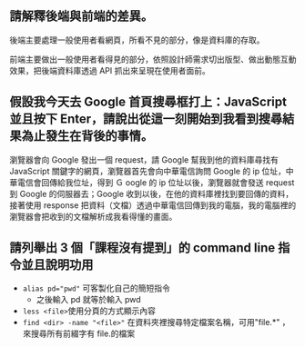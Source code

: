 ## 請解釋後端與前端的差異。

後端主要處理一般使用者看網頁，所看不見的部分，像是資料庫的存取。

前端主要做出一般使用者看得見的部分，依照設計師需求切出版型、做出動態互動效果，把後端資料庫透過 API 抓出來呈現在使用者面前。

## 假設我今天去 Google 首頁搜尋框打上：JavaScript 並且按下 Enter，請說出從這一刻開始到我看到搜尋結果為止發生在背後的事情。

瀏覽器會向 Google 發出一個 request，請 Google 幫我到他的資料庫尋找有 JavaScript 關鍵字的網頁，瀏覽器首先會向中華電信詢問 Google 的 ip 位址，中華電信會回傳給我位址，得到 Ｇ oogle 的 ip 位址以後，瀏覽器就會發送 request 到 Google 的伺服器去；Google 收到以後，在他的資料庫裡找到要回傳的資料，接著使用
response 把資料（文檔）透過中華電信回傳到我的電腦，我的電腦裡的瀏覽器會把收到的文檔解析成我看得懂的畫面。

## 請列舉出 3 個「課程沒有提到」的 command line 指令並且說明功用

- `alias pd="pwd"` 可客製化自己的簡短指令
  - 之後輸入 pd 就等於輸入 pwd
- `less <file>`使用分頁的方式顯示內容
- `find <dir> -name "<file>"` 在資料夾裡搜尋特定檔案名稱，可用"file.\*" ，來搜尋所有前綴字有 file.的檔案
